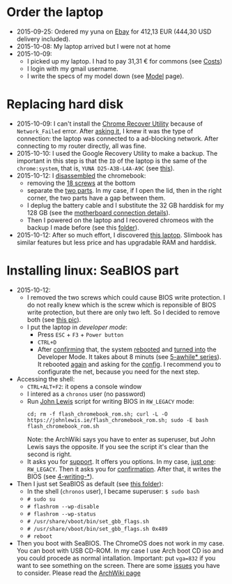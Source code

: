 # Order the laptop #

  * 2015-09-25: Ordered my yuna on [Ebay](http://www.ebay.com/itm/351398651121) for 412,13 EUR (444,30 USD delivery included).
  * 2015-10-08: My laptop arrived but I were not at home
  * 2015-10-09:
    * I picked up my laptop. I had to pay 31,31 € for commons (see [Costs](https://github.com/somenxavier/yuna/blob/master/Costs.md))
    * I login with my gmail username.
    * I write the specs of my model down (see [Model](https://github.com/somenxavier/yuna/blob/master/Specs.md) page). 

# Replacing hard disk #

  * 2015-10-09: I can't install the [Chrome Recover Utility](https://chrome.google.com/webstore/detail/chromebook-recovery-utili/jndclpdbaamdhonoechobihbbiimdgai) because of `Network_Failed` error. After [asking it](https://productforums.google.com/forum/#!msg/chromebook-central/KBUywqBgbOI/vr2KWLPgBgAJ;context-place=topicsearchin/chromebook-central/somenxavier), I knew it was the type of connection: the laptop was connected to a ad-blocking network. After connecting to my router directly, all was fine.
  * 2015-10-10: I used the Google Recovery Utility to make a backup. The important in this step is that the `ID` of the laptop is the same of the `chrome:system`, that is, `YUNA D25-A3B-L4A-A9C` (see [this](https://github.com/somenxavier/yuna/blob/master/figs/01-recovery/1-identifying.jpg)).
  * 2015-10-12: I [disassembled](https://github.com/somenxavier/yuna/tree/master/figs/02-disassemble) the chromebook:
    * removing the [18 screws](https://github.com/somenxavier/yuna/blob/master/figs/02-disassemble/1-screws.jpg) at the bottom
    * separate the [two parts](https://github.com/somenxavier/yuna/blob/master/figs/02-disassemble/2-separate-parts.jpg). In my case, if I open the lid, then in the right corner, the two parts have a gap between them.
    * I deplug the battery cable and I substitute the 32 GB harddisk for my 128 GB (see the [motherboard connection details](https://github.com/somenxavier/yuna/blob/master/figs/02-disassemble/3-motherboard-details.JPG)).
    * Then I powered on the laptop and I recovered chromeos with the backup I made before (see this [folder](https://github.com/somenxavier/yuna/tree/master/figs/03-recovery)).
  * 2015-10-12: After so much effort, I discovered [this laptop](https://slimbook.es/). Slimbook has similar features but less price and has upgradable RAM and harddisk. 
  
# Installing linux: SeaBIOS part #

  * 2015-10-12:
    * I removed the two screws which could cause BIOS write protection. I do not really knew which is the screw which is reponsible of BIOS write protection, but there are only two left. So I decided to remove both (see [this pic](figs/04-chromeos-seabios-changes/1-removing-screws-for-writing-BIOS.JPG)).
    * I put the laptop in *developer mode*:
      * Press `ESC` + `F3` + `Power button`
      * `CTRL+D`
      * After [confirming](figs/04-chromeos-seabios-changes/2-confirmation.jpg) that, the system [rebooted](figs/04-chromeos-seabios-changes/3-rebooted.jpg) and [turned into](figs/04-chromeos-seabios-changes/4-transition.jpg) the Developer Mode. It takes about 8 minuts (see [5-awhile* series](figs/04-chromeos-seabios-changes/)). It rebooted [again](figs/04-chromeos-seabios-changes/6-reboot.jpg) and asking for the [config](figs/04-chromeos-seabios-changes/8-config.jpg). I recommend you to configurate the net, because you need for the next step.
   * Accessing the shell:
     * `CTRL+ALT+F2`: it opens a console window
     * I intered as a `chronos` user (no password)
     * Run [John Lewis](https://johnlewis.ie/custom-chromebook-firmware/rom-download/) script for writing BIOS in `RW_LEGACY` mode:
       ```
       cd; rm -f flash_chromebook_rom.sh; curl -L -O https://johnlewis.ie/flash_chromebook_rom.sh; sudo -E bash flash_chromebook_rom.sh
       ```
       Note: the ArchWiki says you have to enter as superuser, but John Lewis says the opposite. If you see the script it's clear than the second is right.
     * It asks you for [support](figs/05-johnlewis/1-support.jpg). It offers you options. In my case, [just one](figs/05-johnlewis/2-options.jpg): `RW_LEGACY`. Then it asks you for [confirmation](figs/05-johnlewis/3-confirmation.jpg). After that, it writes the BIOS (see [4-writing-*](figs/05-johnlewis/)).
   * Then I just set SeaBIOS as default (see [this folder](figs/06-setting-SeaBIOS-default/)):
     * In the shell (`chronos` user), I became superuser: `$ sudo bash`
     * `# sudo su`
     * `# flashrom --wp-disable`
     * `# flashrom --wp-status`
     * `# /usr/share/vboot/bin/set_gbb_flags.sh`
     * `# /usr/share/vboot/bin/set_gbb_flags.sh 0x489`
     * `# reboot`
   * Then you boot with SeaBIOS. The ChromeOS does not work in my case. You can boot with USB CD-ROM. In my case I use Arch boot CD iso and you 
could procede as normal intallation. Important: put `vga=832` if you want to see something on the screen. There are some [issues](https://wiki.archlinux.org/index.php/Chrome_OS_devices#Syslinux) you have to consider. Please read the [ArchWiki page](https://wiki.archlinux.org/index.php/Chrome_OS_devices#Installing_Arch_Linux)
